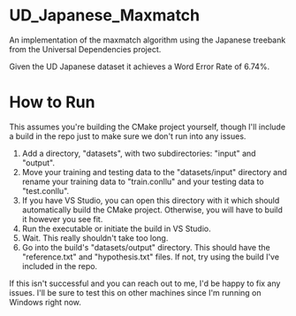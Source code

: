 # UD_Japanese_Maxmatch
 An implementation of the maxmatch algorithm using the Japanese treebank from the Universal Dependencies project.

 Given the UD Japanese dataset it achieves a Word Error Rate of 6.74%.

# How to Run
 This assumes you're building the CMake project yourself, though I'll include a build in the repo just
 to make sure we don't run into any issues.
 
 1. Add a directory, "datasets", with two subdirectories: "input" and "output".
 2. Move your training and testing data to the "datasets/input" directory and rename your
 training data to "train.conllu" and your testing data to "test.conllu".
 3. If you have VS Studio, you can open this directory with it which should automatically build
 the CMake project. Otherwise, you will have to build it however you see fit.
 4. Run the executable or initiate the build in VS Studio.
 5. Wait. This really shouldn't take too long.
 6. Go into the build's "datasets/output" directory. This should have the "reference.txt" and "hypothesis.txt"
 files. If not, try using the build I've included in the repo.
 
 If this isn't successful and you can reach out to me, I'd be happy to fix any issues. I'll be sure to
 test this on other machines since I'm running on Windows right now.

